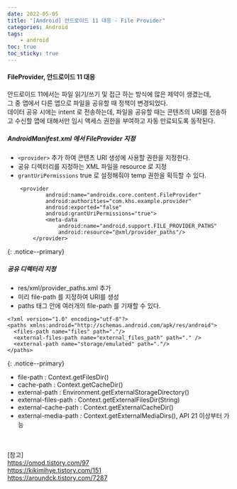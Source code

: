 ```yaml
---
date: 2022-05-05
title: "[Android] 안드로이드 11 대응 - File Provider"
categories: Android
tags:
    - android
toc: true
toc_sticky: true
---
```

#### FileProvider, 안드로이드 11 대응

안드로이드 11에서는 파일 읽기/쓰기 및 접근 하는 방식에 많은 제약이 생겼는데,  
그 중 앱에서 다른 앱으로 파일을 공유할 때 정책이 변경되었다.  
데이터 공유 시에는 intent 로 전송하는데, 파일을 공유할 때는 콘텐츠의 URI를 전송하고 수신할 앱에 대해서만 임시 액세스 권한을 부여하고 자동 만료되도록 동작된다.  

##### AndroidManifest.xml 에서 FileProvider 지정   
- `<provider>` 추가 하여 콘텐츠 URI 생성에 사용할 권한을 지정한다.  
- 공유 디렉터리를 지정하는 XML 파일을 resource 로 지정  
- `grantUriPermissions` true 로 설정해줘야 temp 권한을 획득할 수 있다.  

```
    <provider
			android:name="androidx.core.content.FileProvider"
			android:authorities="com.khs.example.provider"
			android:exported="false"
			android:grantUriPermissions="true">
			<meta-data
				android:name="android.support.FILE_PROVIDER_PATHS"
				android:resource="@xml/provider_paths"/>
		</provider>
```
{: .notice--primary}  

##### 공유 디렉터리 지정   
- res/xml/provider_paths.xml 추가  
- 미리 file-path 를 지정하여 URI를 생성  
- paths 태그 안에 여러개의 file-path 를 기재할 수 있다.  

```
<?xml version="1.0" encoding="utf-8"?>
<paths xmlns:android="http://schemas.android.com/apk/res/android">
  <files-path name="files" path="."/>
  <external-files-path name="external_files_path" path="." />
  <external-path name="storage/emulated" path="."/>
</paths>
```
{: .notice--primary}  

- file-path : Context.getFilesDir()  
- cache-path : Context.getCacheDir()  
- external-path : Environment.getExternalStorageDirectory()  
- external-files-path : Context.getExternalFilesDir(String)  
- external-cache-path : Context.getExternalCacheDir()  
- external-media-path : Context.getExternalMediaDirs(), API 21 이상부터 가능  

&nbsp;  
&nbsp;  
[참고]  
<https://omod.tistory.com/97>  
<https://kikimihye.tistory.com/151>  
<https://aroundck.tistory.com/7287>  
